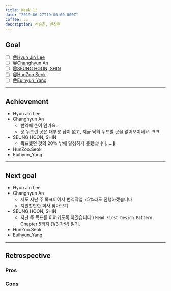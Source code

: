 ```yaml
---
title: Week 12
date: "2019-06-27T19:00:00.000Z"
coffee: ☕️️️️️️☕️
description: 신승훈, 안창현
---
```


## Goal

- [ ] [@Hyun Jin Lee](https://github.com/HyunTruth)
- [ ] [@Changhyun An](https://github.com/achooan)
- [ ] [@SEUNG HOON, SHIN](https://github.com/newinh)
- [ ] [@HunZoo.Seok](https://github.com/zooozoo)
- [ ] [@Euihyun_Yang](https://github.com/noahluftyang)

---

## Achievement

- Hyun Jin Lee
- Changhyun An
  - 번역에 손이 안가요..
  - 문 두드린 곳은 대부분 답이 없고, 지금 딱히 두드릴 곳을 없어보이네요..ㅋㅋ
- SEUNG HOON, SHIN
  - 목표했던 것의 20% 밖에 달성하지 못했습니다.....🐥
- HunZoo.Seok
- Euihyun_Yang

---

## Next goal

- Hyun Jin Lee
- Changhyun An
  - 저도 지난 주 목표이어서 번역작업 +5%라도 진행하겠습니다
  - 지원할만한 회사 찾아보기
- SEUNG HOON, SHIN
  - 지난 주 목표를 이어가도록 하겠습니다:)
  `Head First Design Pattern` Chapter 5까지 (1/3 가량) 읽기.
- HunZoo.Seok
- Euihyun_Yang

---

## Retrospective

### Pros

### Cons
